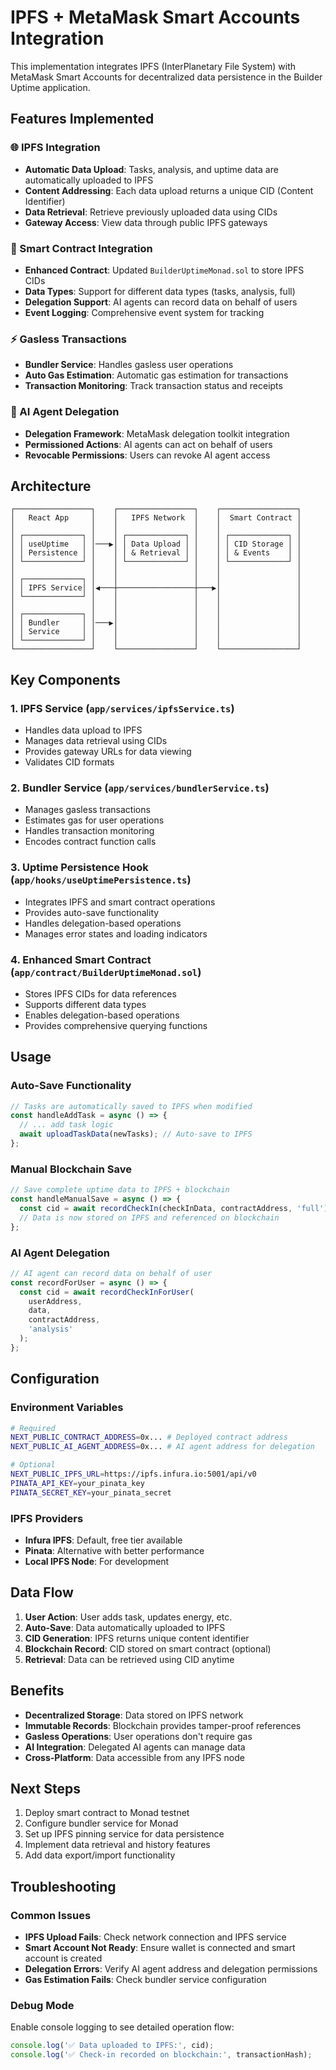# IPFS + MetaMask Smart Accounts Integration

This implementation integrates IPFS (InterPlanetary File System) with MetaMask Smart Accounts for decentralized data persistence in the Builder Uptime application.

## Features Implemented

### 🌐 IPFS Integration
- **Automatic Data Upload**: Tasks, analysis, and uptime data are automatically uploaded to IPFS
- **Content Addressing**: Each data upload returns a unique CID (Content Identifier)
- **Data Retrieval**: Retrieve previously uploaded data using CIDs
- **Gateway Access**: View data through public IPFS gateways

### 🔗 Smart Contract Integration
- **Enhanced Contract**: Updated `BuilderUptimeMonad.sol` to store IPFS CIDs
- **Data Types**: Support for different data types (tasks, analysis, full)
- **Delegation Support**: AI agents can record data on behalf of users
- **Event Logging**: Comprehensive event system for tracking

### ⚡ Gasless Transactions
- **Bundler Service**: Handles gasless user operations
- **Auto Gas Estimation**: Automatic gas estimation for transactions
- **Transaction Monitoring**: Track transaction status and receipts

### 🤖 AI Agent Delegation
- **Delegation Framework**: MetaMask delegation toolkit integration
- **Permissioned Actions**: AI agents can act on behalf of users
- **Revocable Permissions**: Users can revoke AI agent access

## Architecture

```
┌─────────────────┐    ┌─────────────────┐    ┌─────────────────┐
│   React App     │    │   IPFS Network  │    │  Smart Contract │
│                 │    │                 │    │                 │
│ ┌─────────────┐ │    │ ┌─────────────┐ │    │ ┌─────────────┐ │
│ │ useUptime   │ │───▶│ │ Data Upload │ │    │ │ CID Storage │ │
│ │ Persistence │ │    │ │ & Retrieval │ │    │ │ & Events    │ │
│ └─────────────┘ │    │ └─────────────┘ │    │ └─────────────┘ │
│                 │    │                 │    │                 │
│ ┌─────────────┐ │    │                 │    │                 │
│ │ IPFS Service│ │◀───┼─────────────────┼───▶│                 │
│ └─────────────┘ │    │                 │    │                 │
│                 │    │                 │    │                 │
│ ┌─────────────┐ │    │                 │    │                 │
│ │ Bundler     │ │───▶│                 │    │                 │
│ │ Service     │ │    │                 │    │                 │
│ └─────────────┘ │    │                 │    │                 │
└─────────────────┘    └─────────────────┘    └─────────────────┘
```

## Key Components

### 1. IPFS Service (`app/services/ipfsService.ts`)
- Handles data upload to IPFS
- Manages data retrieval using CIDs
- Provides gateway URLs for data viewing
- Validates CID formats

### 2. Bundler Service (`app/services/bundlerService.ts`)
- Manages gasless transactions
- Estimates gas for user operations
- Handles transaction monitoring
- Encodes contract function calls

### 3. Uptime Persistence Hook (`app/hooks/useUptimePersistence.ts`)
- Integrates IPFS and smart contract operations
- Provides auto-save functionality
- Handles delegation-based operations
- Manages error states and loading indicators

### 4. Enhanced Smart Contract (`app/contract/BuilderUptimeMonad.sol`)
- Stores IPFS CIDs for data references
- Supports different data types
- Enables delegation-based operations
- Provides comprehensive querying functions

## Usage

### Auto-Save Functionality
```typescript
// Tasks are automatically saved to IPFS when modified
const handleAddTask = async () => {
  // ... add task logic
  await uploadTaskData(newTasks); // Auto-save to IPFS
};
```

### Manual Blockchain Save
```typescript
// Save complete uptime data to IPFS + blockchain
const handleManualSave = async () => {
  const cid = await recordCheckIn(checkInData, contractAddress, 'full');
  // Data is now stored on IPFS and referenced on blockchain
};
```

### AI Agent Delegation
```typescript
// AI agent can record data on behalf of user
const recordForUser = async () => {
  const cid = await recordCheckInForUser(
    userAddress, 
    data, 
    contractAddress, 
    'analysis'
  );
};
```

## Configuration

### Environment Variables
```bash
# Required
NEXT_PUBLIC_CONTRACT_ADDRESS=0x... # Deployed contract address
NEXT_PUBLIC_AI_AGENT_ADDRESS=0x... # AI agent address for delegation

# Optional
NEXT_PUBLIC_IPFS_URL=https://ipfs.infura.io:5001/api/v0
PINATA_API_KEY=your_pinata_key
PINATA_SECRET_KEY=your_pinata_secret
```

### IPFS Providers
- **Infura IPFS**: Default, free tier available
- **Pinata**: Alternative with better performance
- **Local IPFS Node**: For development

## Data Flow

1. **User Action**: User adds task, updates energy, etc.
2. **Auto-Save**: Data automatically uploaded to IPFS
3. **CID Generation**: IPFS returns unique content identifier
4. **Blockchain Record**: CID stored on smart contract (optional)
5. **Retrieval**: Data can be retrieved using CID anytime

## Benefits

- **Decentralized Storage**: Data stored on IPFS network
- **Immutable Records**: Blockchain provides tamper-proof references
- **Gasless Operations**: User operations don't require gas
- **AI Integration**: Delegated AI agents can manage data
- **Cross-Platform**: Data accessible from any IPFS node

## Next Steps

1. Deploy smart contract to Monad testnet
2. Configure bundler service for Monad
3. Set up IPFS pinning service for data persistence
4. Implement data retrieval and history features
5. Add data export/import functionality

## Troubleshooting

### Common Issues
- **IPFS Upload Fails**: Check network connection and IPFS service
- **Smart Account Not Ready**: Ensure wallet is connected and smart account is created
- **Delegation Errors**: Verify AI agent address and delegation permissions
- **Gas Estimation Fails**: Check bundler service configuration

### Debug Mode
Enable console logging to see detailed operation flow:
```typescript
console.log('✅ Data uploaded to IPFS:', cid);
console.log('✅ Check-in recorded on blockchain:', transactionHash);
```
